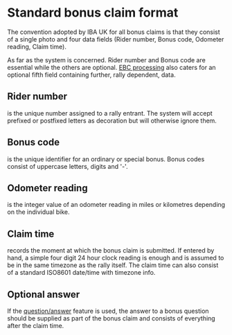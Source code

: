 # Standard bonus claim format

The convention adopted by IBA UK for all bonus claims is that they consist of a single photo and four data fields 
(Rider number, Bonus code, Odometer reading, Claim time).

As far as the system is concerned. Rider number and Bonus code are essential while the others are optional. [EBC processing](help:ebc) also caters for an optional fifth field containing further, rally dependent, data.

## Rider number

is the unique number assigned to a rally entrant. The system will accept prefixed or postfixed letters as decoration but will otherwise ignore them.

## Bonus code

is the unique identifier for an ordinary or special bonus. Bonus codes consist of uppercase letters, digits and '-'.

## Odometer reading

is the integer value of an odometer reading in miles or kilometres depending on the individual bike.

## Claim time

records the moment at which the bonus claim is submitted. If entered by hand, a simple four digit 24 hour clock reading is enough and
is assumed to be in the same timezone as the rally itself. The claim time can also consist of a standard ISO8601 date/time with timezone info.

## Optional answer

If the [question/answer](help:questions) feature is used, the answer to a bonus question should be supplied as part of the bonus claim and consists of everything after the claim time.
